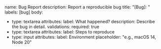 name: Bug Report
description: Report a reproducible bug
title: "[Bug]: "
labels: [bug]
body:
  - type: textarea
    attributes:
      label: What happened?
      description: Describe the bug in detail.
    validations:
      required: true
  - type: textarea
    attributes:
      label: Steps to reproduce
  - type: input
    attributes:
      label: Environment
      placeholder: "e.g., macOS 14, Node 20"
